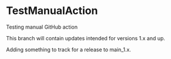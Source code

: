 # TestManualAction
Testing manual GitHub action

This branch will contain updates intended for versions 1.x and up.

Adding something to track for a release to main_1.x.
